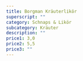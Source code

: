 ```yaml
---
title: Borgman Kräuterlikör
superscript: ""
category: Schnaps & Likör
subcategory: Kräuter
description: ""
price1: 3,0
price2: 5,5
price3: ""
---
```

